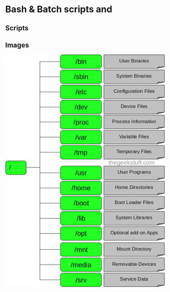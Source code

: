 # Bash & Batch scripts and 


## Scripts


## Images

![Linux Filesystem Structure](images/filesystem-structure.png)
